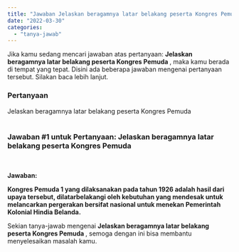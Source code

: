 ```yaml
---
title: "Jawaban Jelaskan beragamnya latar belakang peserta Kongres Pemuda ​"
date: "2022-03-30"
categories: 
  - "tanya-jawab"
---
```


Jika kamu sedang mencari jawaban atas pertanyaan: **Jelaskan beragamnya latar belakang peserta Kongres Pemuda ​**, maka kamu berada di tempat yang tepat. Disini ada beberapa jawaban mengenai pertanyaan tersebut. Silakan baca lebih lanjut.

### Pertanyaan

Jelaskan beragamnya latar belakang peserta Kongres Pemuda  
​

### Jawaban #1 untuk Pertanyaan: Jelaskan beragamnya latar belakang peserta Kongres Pemuda  
​

**Jawaban:**

**Kongres Pemuda 1 yang dilaksanakan pada tahun 1926 adalah hasil dari upaya tersebut, dilatarbelakangi oleh kebutuhan yang mendesak untuk melancarkan pergerakan bersifat nasional untuk menekan Pemerintah Kolonial Hindia Belanda.**

Sekian tanya-jawab mengenai **Jelaskan beragamnya latar belakang peserta Kongres Pemuda ​**, semoga dengan ini bisa membantu menyelesaikan masalah kamu.
